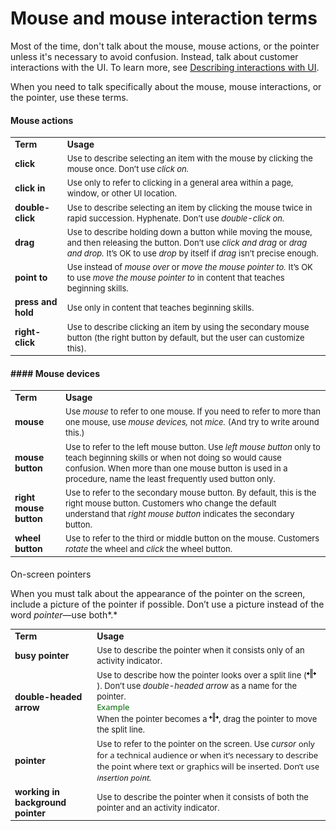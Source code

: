 # Mouse and mouse interaction terms

Most
of the time, don't talk about the mouse, mouse actions, or the pointer
unless it's necessary to avoid confusion. Instead, talk about
customer interactions with the UI. To learn more, see [Describing interactions with UI](/style-guide/procedures-instructions/describing-interactions-with-ui).

When you need to talk specifically about the mouse, mouse interactions, or the pointer, use these terms.

#### Mouse actions

<table>
<tbody>
<tr class="odd">
<td><b>Term</b></td>
<td><b>Usage</b></td>
</tr>
<tr class="even">
<td><div>
<b>click</b>
</div></td>
<td><div>
<span style="font-size:small;">Use to describe selecting an item with the mouse by clicking the mouse once. Don’t use </span><em><span style="font-size:small;">click on.</span></em>
</div></td>
</tr>
<tr class="odd">
<td><div>
<b>click in</b>
</div></td>
<td><div>
<span style="font-size:small;">Use only to refer to clicking in a general area within a page, window, or other UI location.</span>
</div></td>
</tr>
<tr class="even">
<td><div>
<div>
<b>double-click</b>
</div>
</div></td>
<td><div>
<div>
<span style="font-size:small;">Use to describe selecting an item by clicking the mouse twice in rapid succession. Hyphenate. Don’t use </span><em><span style="font-size:small;">double-click on.</span></em>
</div>
</div></td>
</tr>
<tr class="odd">
<td><div>
<b>drag</b>
</div></td>
<td><div>
<span style="font-size:small;">Use to describe holding down a button while moving the mouse, and then releasing the button. Don’t use </span><em><span style="font-size:small;">click and drag</span></em><span style="font-size:small;"> or </span><em><span style="font-size:small;">drag and drop.</span></em> <span style="font-size:small;">It’s OK to use </span><em><span style="font-size:small;">drop</span></em> <span style="font-size:small;">by itself if </span><em><span style="font-size:small;">drag</span></em> <span style="font-size:small;">isn’t precise enough.</span>
</div></td>
</tr>
<tr class="even">
<td><div>
<strong><b>point to</b></strong>
</div></td>
<td><div>
<span style="font-size:small;">Use instead of <em>mouse over</em> or </span><em><span style="font-size:small;">move the mouse pointer to.</span></em> <span style="font-size:small;">It’s OK to use </span><em><span style="font-size:small;">move the mouse pointer to</span></em> <span style="font-size:small;">in content that teaches beginning skills. </span>
</div></td>
</tr>
<tr class="odd">
<td><div>
<b>press and hold</b>
</div></td>
<td><div>
<span style="font-size:small;">Use only in content that teaches beginning skills. </span>
</div></td>
</tr>
<tr class="even">
<td><div>
<b>right-click</b>
</div></td>
<td><div>
<span style="font-size:small;">Use to describe clicking an item by using the secondary mouse button (the right button by default, but the user can customize this). </span>
</div></td>
</tr>
</tbody>
</table>

#### #### Mouse devices

<table>
<tbody>
<tr class="odd">
<td><b>Term</b></td>
<td><b>Usage</b></td>
</tr>
<tr class="even">
<td><div>
<div>
<b>mouse</b>
</div>
</div></td>
<td><div>
<div>
<span style="font-size:small;">Use </span><em><span style="font-size:small;">mouse</span></em><span style="font-size:small;"> to refer to one mouse. If you need to refer to more than one mouse, use </span><em><span style="font-size:small;">mouse devices,</span></em> <span style="font-size:small;">not </span><em><span style="font-size:small;">mice.</span></em> <span style="font-size:small;">(And try to write around this.)</span>
</div>
</div></td>
</tr>
<tr class="odd">
<td><div>
<b>mouse button</b>
</div></td>
<td><div>
<span style="font-size:small;">Use to refer to the left mouse button. Use </span><em><span style="font-size:small;">left mouse button</span></em><span style="font-size:small;"> only to teach beginning skills or when not doing so would cause confusion. When more than one mouse button is used in a procedure, name the least frequently used button only. </span>
</div></td>
</tr>
<tr class="even">
<td><div>
<b>right mouse button</b>
</div></td>
<td><div>
<span style="font-size:small;">Use to refer to the secondary mouse button. By default, this is the right mouse button. Customers who change the default understand that </span><em><span style="font-size:small;">right mouse button</span></em><span style="font-size:small;"> indicates the secondary button. </span>
</div></td>
</tr>
<tr class="odd">
<td><div>
<b>wheel button</b>
</div></td>
<td><div>
<span style="font-size:small;">Use to refer to the third or middle button on the mouse. Customers </span><em><span style="font-size:small;">rotate</span></em><span style="font-size:small;"> the wheel and </span><em><span style="font-size:small;">click</span></em><span style="font-size:small;"> the wheel button.</span>
</div></td>
</tr>
</tbody>
</table>

#### 
On-screen pointers

When you
must talk about the appearance of the pointer on the screen, include
a picture of the pointer if possible. Don’t use a picture instead
of the word *pointer*—use both*.*

<table>
<tbody>
<tr class="odd">
<td><b>Term</b></td>
<td><b>Usage</b></td>
</tr>
<tr class="even">
<td><div>
<b>busy pointer</b>
</div></td>
<td><div>
<span style="font-size:small;">Use to describe the pointer when it consists only of an activity indicator. </span>
</div></td>
</tr>
<tr class="odd">
<td><div>
<b>double-headed arrow </b>
</div></td>
<td><div>
<span style="font-size:small;">Use to describe how the pointer looks over a split line (</span><img src="media/mouse-mouse-interaction-terms/1502439723.png" /><span style="font-size:small;">). Don’t use </span><em><span style="font-size:small;">double-headed arrow</span></em> <span style="font-size:small;">as a name for the pointer.<br />
</span><span style="color:#006600;font-family:Segoe UI;font-size:small;">Example</span> <span style="color:#000000;font-size:small;"><br />
</span><span style="font-size:small;">When the pointer becomes a </span><img src="media/mouse-mouse-interaction-terms/270050385.png" /><span style="font-size:small;">, drag the pointer to move the split line.</span>
</div></td>
</tr>
<tr class="even">
<td><div>
<b>pointer</b>
</div></td>
<td><div>
<span style="font-size:small;">Use to refer to the pointer on the screen. Use </span><em><span style="font-size:small;">cursor</span></em> <span style="font-size:small;font-family:&#39;Segoe UI&#39;;">only for a technical audience</span><span style="font-family:&#39;Segoe UI&#39;;font-size:small;"> or when it’s necessary to describe the point where text or graphics will be inserted. Don’t use <em>insertion point.</em></span>
</div></td>
</tr>
<tr class="odd">
<td><div>
<b>working in background pointer</b>
</div></td>
<td><div>
<span style="font-size:small;">Use to describe the pointer when it consists of both the pointer and an activity indicator.</span>
</div></td>
</tr>
</tbody>
</table>

